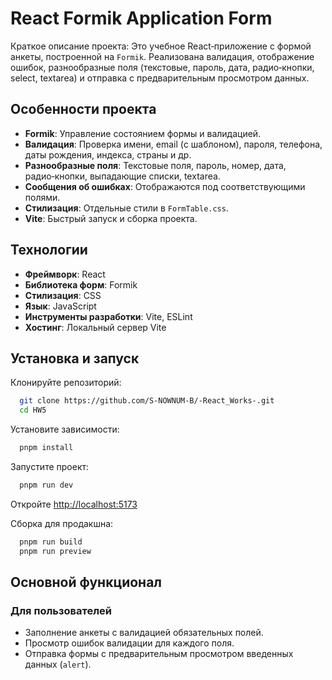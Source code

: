 # React Formik Application Form

Краткое описание проекта: Это учебное React‑приложение с формой анкеты, построенной на `Formik`. Реализована валидация, отображение ошибок, разнообразные поля (текстовые, пароль, дата, радио‑кнопки, select, textarea) и отправка с предварительным просмотром данных.

## Особенности проекта

- **Formik**: Управление состоянием формы и валидацией.
- **Валидация**: Проверка имени, email (с шаблоном), пароля, телефона, даты рождения, индекса, страны и др.
- **Разнообразные поля**: Текстовые поля, пароль, номер, дата, радио‑кнопки, выпадающие списки, textarea.
- **Сообщения об ошибках**: Отображаются под соответствующими полями.
- **Стилизация**: Отдельные стили в `FormTable.css`.
- **Vite**: Быстрый запуск и сборка проекта.

## Технологии

- **Фреймворк**: React
- **Библиотека форм**: Formik
- **Стилизация**: CSS
- **Язык**: JavaScript
- **Инструменты разработки**: Vite, ESLint
- **Хостинг**: Локальный сервер Vite

## Установка и запуск

Клонируйте репозиторий:
```bash
  git clone https://github.com/S-NOWNUM-B/-React_Works-.git
  cd HW5
```

Установите зависимости:
```bash
  pnpm install
```

Запустите проект:
```bash
  pnpm run dev
```
Откройте [http://localhost:5173](http://localhost:5173)

Сборка для продакшна:
```bash
  pnpm run build
  pnpm run preview
```

## Основной функционал

### Для пользователей
- Заполнение анкеты с валидацией обязательных полей.
- Просмотр ошибок валидации для каждого поля.
- Отправка формы с предварительным просмотром введенных данных (`alert`).


